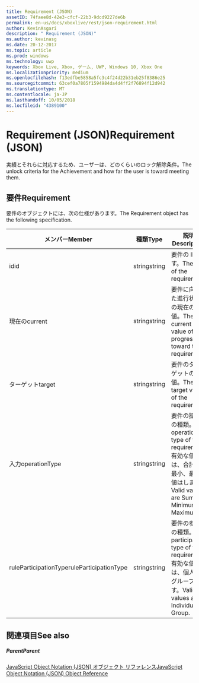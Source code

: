 ```yaml
---
title: Requirement (JSON)
assetID: 74faee8d-42e3-cfcf-22b3-9dcd9227de6b
permalink: en-us/docs/xboxlive/rest/json-requirement.html
author: KevinAsgari
description: " Requirement (JSON)"
ms.author: kevinasg
ms.date: 20-12-2017
ms.topic: article
ms.prod: windows
ms.technology: uwp
keywords: Xbox Live, Xbox, ゲーム, UWP, Windows 10, Xbox One
ms.localizationpriority: medium
ms.openlocfilehash: f13edfbe5858a5fc3c4f24d22b31eb25f8386e25
ms.sourcegitcommit: 63cef0a7805f1594984da4d4ff2f76894f12d942
ms.translationtype: MT
ms.contentlocale: ja-JP
ms.lasthandoff: 10/05/2018
ms.locfileid: "4389100"
---
```

# <a name="requirement-json"></a><span data-ttu-id="176e7-104">Requirement (JSON)</span><span class="sxs-lookup"><span data-stu-id="176e7-104">Requirement (JSON)</span></span>
<span data-ttu-id="176e7-105">実績とそれらに対応するため、ユーザーは、どのくらいのロック解除条件。</span><span class="sxs-lookup"><span data-stu-id="176e7-105">The unlock criteria for the Achievement and how far the user is toward meeting them.</span></span> 
<a id="ID4EN"></a>

 
## <a name="requirement"></a><span data-ttu-id="176e7-106">要件</span><span class="sxs-lookup"><span data-stu-id="176e7-106">Requirement</span></span>
 
<span data-ttu-id="176e7-107">要件のオブジェクトには、次の仕様があります。</span><span class="sxs-lookup"><span data-stu-id="176e7-107">The Requirement object has the following specification.</span></span>
 
| <span data-ttu-id="176e7-108">メンバー</span><span class="sxs-lookup"><span data-stu-id="176e7-108">Member</span></span>| <span data-ttu-id="176e7-109">種類</span><span class="sxs-lookup"><span data-stu-id="176e7-109">Type</span></span>| <span data-ttu-id="176e7-110">説明</span><span class="sxs-lookup"><span data-stu-id="176e7-110">Description</span></span>| 
| --- | --- | --- | 
| <span data-ttu-id="176e7-111">id</span><span class="sxs-lookup"><span data-stu-id="176e7-111">id</span></span>| <span data-ttu-id="176e7-112">string</span><span class="sxs-lookup"><span data-stu-id="176e7-112">string</span></span>| <span data-ttu-id="176e7-113">要件の ID です。</span><span class="sxs-lookup"><span data-stu-id="176e7-113">The ID of the requirement.</span></span>| 
| <span data-ttu-id="176e7-114">現在の</span><span class="sxs-lookup"><span data-stu-id="176e7-114">current</span></span>| <span data-ttu-id="176e7-115">string</span><span class="sxs-lookup"><span data-stu-id="176e7-115">string</span></span>| <span data-ttu-id="176e7-116">要件に向けた進行状況の現在の値。</span><span class="sxs-lookup"><span data-stu-id="176e7-116">The current value of progression toward the requirement.</span></span>| 
| <span data-ttu-id="176e7-117">ターゲット</span><span class="sxs-lookup"><span data-stu-id="176e7-117">target</span></span>| <span data-ttu-id="176e7-118">string</span><span class="sxs-lookup"><span data-stu-id="176e7-118">string</span></span>| <span data-ttu-id="176e7-119">要件のターゲットの値。</span><span class="sxs-lookup"><span data-stu-id="176e7-119">The target value of the requirement.</span></span>| 
| <span data-ttu-id="176e7-120">入力</span><span class="sxs-lookup"><span data-stu-id="176e7-120">operationType</span></span>| <span data-ttu-id="176e7-121">string</span><span class="sxs-lookup"><span data-stu-id="176e7-121">string</span></span>| <span data-ttu-id="176e7-122">要件の操作の種類。</span><span class="sxs-lookup"><span data-stu-id="176e7-122">The operation type of the requirement.</span></span> <span data-ttu-id="176e7-123">有効な値は、合計、最小、最大値はします。</span><span class="sxs-lookup"><span data-stu-id="176e7-123">Valid values are Sum, Minimum, Maximum.</span></span>| 
| <span data-ttu-id="176e7-124">ruleParticipationType</span><span class="sxs-lookup"><span data-stu-id="176e7-124">ruleParticipationType</span></span>| <span data-ttu-id="176e7-125">string</span><span class="sxs-lookup"><span data-stu-id="176e7-125">string</span></span>| <span data-ttu-id="176e7-126">要件の参加の種類。</span><span class="sxs-lookup"><span data-stu-id="176e7-126">The participation type of the requirement.</span></span> <span data-ttu-id="176e7-127">有効な値は、個人のグループです。</span><span class="sxs-lookup"><span data-stu-id="176e7-127">Valid values are Individual, Group.</span></span>| 
  
<a id="ID4ETC"></a>

 
## <a name="see-also"></a><span data-ttu-id="176e7-128">関連項目</span><span class="sxs-lookup"><span data-stu-id="176e7-128">See also</span></span>
 
<a id="ID4EVC"></a>

 
##### <a name="parent"></a><span data-ttu-id="176e7-129">Parent</span><span class="sxs-lookup"><span data-stu-id="176e7-129">Parent</span></span> 

[<span data-ttu-id="176e7-130">JavaScript Object Notation (JSON) オブジェクト リファレンス</span><span class="sxs-lookup"><span data-stu-id="176e7-130">JavaScript Object Notation (JSON) Object Reference</span></span>](atoc-xboxlivews-reference-json.md)

   